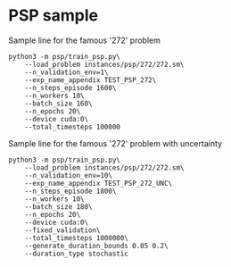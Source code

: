 # PSP sample

Sample line for the famous '272' problem
```
python3 -m psp/train_psp.py\
    --load_problem instances/psp/272/272.sm\
    --n_validation_env=1\
    --exp_name_appendix TEST_PSP_272\
    --n_steps_episode 1600\
    --n_workers 10\
    --batch_size 160\
    --n_epochs 20\
    --device cuda:0\
    --total_timesteps 100000
```


Sample line for the famous '272' problem with uncertainty
```
python3 -m psp/train_psp.py\
    --load_problem instances/psp/272/272.sm\
    --n_validation_env=10\
    --exp_name_appendix TEST_PSP_272_UNC\
    --n_steps_episode 1800\
    --n_workers 10\
    --batch_size 180\
    --n_epochs 20\
    --device cuda:0\
    --fixed_validation\
    --total_timesteps 1000000\
    --generate_duration_bounds 0.05 0.2\
    --duration_type stochastic
```
